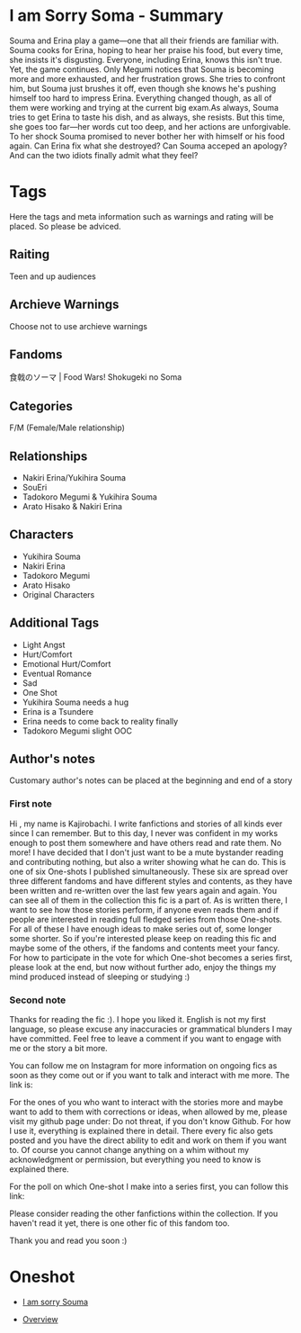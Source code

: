 # I am Sorry Soma - Summary

Souma and Erina play a game—one that all their friends are familiar with. Souma cooks for Erina, hoping to hear her praise his food, but every time, she insists it's disgusting. Everyone, including Erina, knows this isn't true. Yet, the game continues. Only Megumi notices that Souma is becoming more and more exhausted, and her frustration grows. She tries to confront him, but Souma just brushes it off, even though she knows he's pushing himself too hard to impress Erina. Everything changed though, as all of them were working and trying at the current big exam.As always, Souma tries to get Erina to taste his dish, and as always, she resists. But this time, she goes too far—her words cut too deep, and her actions are unforgivable. To her shock Souma promised to never bother her with himself or his food again. Can Erina fix what she destroyed? Can Souma acceped an apology? And can the two idiots finally admit what they feel? 

# Tags

Here the tags and meta information such as warnings and rating will be placed. So please be adviced.

## Raiting
Teen and up audiences

## Archieve Warnings
Choose not to use archieve warnings

## Fandoms
食戟のソーマ | Food Wars! Shokugeki no Soma

## Categories
F/M (Female/Male relationship)

## Relationships
- Nakiri Erina/Yukihira Souma
- SouEri
- Tadokoro Megumi & Yukihira Souma
- Arato Hisako & Nakiri Erina

## Characters
- Yukihira Souma
- Nakiri Erina
- Tadokoro Megumi
- Arato Hisako
- Original Characters

## Additional Tags
- Light Angst
- Hurt/Comfort
- Emotional Hurt/Comfort
- Eventual Romance
- Sad
- One Shot
- Yukihira Souma needs a hug
- Erina is a Tsundere
- Erina needs to come back to reality finally
- Tadokoro Megumi slight OOC

## Author's notes

Customary author's notes can be placed at the beginning and end of a story

### First note
Hi , my name is Kajirobachi. I write fanfictions and stories of all kinds ever since I can remember. But to this day, I never was confident in my works enough to post them somewhere and have others read and rate them. No more! I have decided that I don't just want to be a mute bystander reading and contributing nothing, but also a writer showing what he can do. This is one of six One-shots I published simultaneously. These six are spread over three different fandoms and have different styles and contents, as they have been written and re-written over the last few years again and again. You can see all of them in the collection this fic is a part of. As is written there, I want to see how those stories perform, if anyone even reads them and if people are interested in reading full fledged series from those One-shots. For all of these I have enough ideas to make series out of, some longer some shorter. So if you're interested please keep on reading this fic and maybe some of the others, if the fandoms and contents meet your fancy. For how to participate in  the vote for which One-shot becomes a series first, please look at the end, but now without further ado, enjoy the things my mind produced instead of sleeping or studying :)

### Second note
Thanks for reading the fic :). I hope you liked it. English is not my first language, so please excuse any inaccuracies or grammatical blunders I may have committed. Feel free to leave a comment if you want to engage with me or the story a bit more.

You can follow me on Instagram for more information on ongoing fics as soon as they come out or if you want to talk and interact with me more. The link is:

For the ones of you who want to interact with the stories more and maybe want to add to them with corrections or ideas, when allowed by me, please visit my github page under: 
Do not threat, if you don't know Github. For how I use it, everything is explained there in detail. There every fic also gets posted and you have the direct ability to edit and work on them if you want to. Of course you cannot change anything on a whim without my acknowledgment or permission, but everything you need to know is explained there.

For the poll on which One-shot I make into a series first, you can follow this link:

Please consider reading the other fanfictions within the collection. If you haven't read it yet, there is one other fic of this fandom too.

Thank you and read you soon :)

# Oneshot
- [I am sorry Souma](/Shokugeki%20no%20Souma/Oneshots/I%20am%20sorry%20Soma%20(Pre-series)/Oneshot.md)

- [Overview](/Shokugeki%20no%20Souma/README.md)